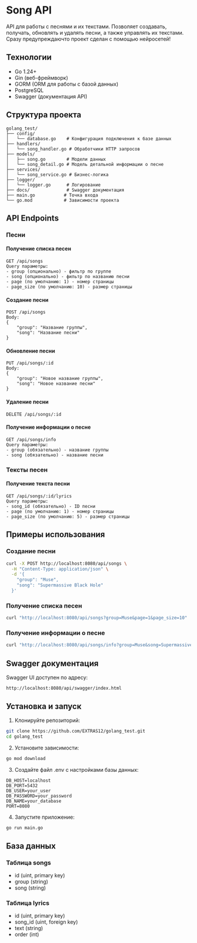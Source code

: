 # Song API

API для работы с песнями и их текстами. Позволяет создавать, получать, обновлять и удалять песни, а также управлять их текстами.
Сразу предупреждаючто проект сделан с помощью нейросетей!
## Технологии

- Go 1.24+
- Gin (веб-фреймворк)
- GORM (ORM для работы с базой данных)
- PostgreSQL
- Swagger (документация API)

## Структура проекта

```
golang_test/
├── config/
│   └── database.go    # Конфигурация подключения к базе данных
├── handlers/
│   └── song_handler.go # Обработчики HTTP запросов
├── models/
│   ├── song.go        # Модели данных
│   └── song_detail.go # Модель детальной информации о песне
├── services/
│   └── song_service.go # Бизнес-логика
├── logger/
│   └── logger.go      # Логирование
├── docs/              # Swagger документация
├── main.go           # Точка входа
└── go.mod            # Зависимости проекта
```

## API Endpoints

### Песни

#### Получение списка песен
```
GET /api/songs
Query параметры:
- group (опционально) - фильтр по группе
- song (опционально) - фильтр по названию песни
- page (по умолчанию: 1) - номер страницы
- page_size (по умолчанию: 10) - размер страницы
```

#### Создание песни
```
POST /api/songs
Body:
{
    "group": "Название группы",
    "song": "Название песни"
}
```

#### Обновление песни
```
PUT /api/songs/:id
Body:
{
    "group": "Новое название группы",
    "song": "Новое название песни"
}
```

#### Удаление песни
```
DELETE /api/songs/:id
```

#### Получение информации о песне
```
GET /api/songs/info
Query параметры:
- group (обязательно) - название группы
- song (обязательно) - название песни
```

### Тексты песен

#### Получение текста песни
```
GET /api/songs/:id/lyrics
Query параметры:
- song_id (обязательно) - ID песни
- page (по умолчанию: 1) - номер страницы
- page_size (по умолчанию: 5) - размер страницы
```

## Примеры использования

### Создание песни
```bash
curl -X POST http://localhost:8080/api/songs \
  -H "Content-Type: application/json" \
  -d '{
    "group": "Muse",
    "song": "Supermassive Black Hole"
  }'
```

### Получение списка песен
```bash
curl "http://localhost:8080/api/songs?group=Muse&page=1&page_size=10"
```

### Получение информации о песне
```bash
curl "http://localhost:8080/api/songs/info?group=Muse&song=Supermassive%20Black%20Hole"
```

## Swagger документация

Swagger UI доступен по адресу:
```
http://localhost:8080/api/swagger/index.html
```

## Установка и запуск

1. Клонируйте репозиторий:
```bash
git clone https://github.com/EXTRAS12/golang_test.git
cd golang_test
```

2. Установите зависимости:
```bash
go mod download
```

3. Создайте файл .env с настройками базы данных:
```
DB_HOST=localhost
DB_PORT=5432
DB_USER=your_user
DB_PASSWORD=your_password
DB_NAME=your_database
PORT=8080
```

4. Запустите приложение:
```bash
go run main.go
```

## База данных

### Таблица songs
- id (uint, primary key)
- group (string)
- song (string)

### Таблица lyrics
- id (uint, primary key)
- song_id (uint, foreign key)
- text (string)
- order (int) 
